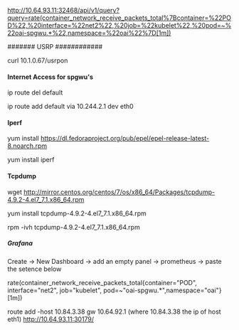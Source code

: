 http://10.64.93.11:32468/api/v1/query?query=rate(container_network_receive_packets_total%7Bcontainer=%22POD%22,%20interface=%22net2%22,%20job=%22kubelet%22,%20pod=~%22oai-spgwu.*%22,namespace=%22oai%22%7D[1m])

####### USRP ############

curl 10.1.0.67/usrpon


#### Internet Access for spgwu's ###
ip route del default

ip route add default via 10.244.2.1 dev eth0


#### Iperf ###
yum install https://dl.fedoraproject.org/pub/epel/epel-release-latest-8.noarch.rpm

yum install iperf


#### Tcpdump ####
wget http://mirror.centos.org/centos/7/os/x86_64/Packages/tcpdump-4.9.2-4.el7_7.1.x86_64.rpm

yum install tcpdump-4.9.2-4.el7_7.1.x86_64.rpm

rpm -ivh tcpdump-4.9.2-4.el7_7.1.x86_64.rpm

##### Grafana #####
Create -> New Dashboard -> add an empty panel -> prometheus -> paste the setence below

rate(container_network_receive_packets_total{container="POD", interface="net2", job="kubelet", pod=~"oai-spgwu.*",namespace="oai"}[1m])


route add -host 10.84.3.38 gw 10.64.92.1 (where 10.84.3.38 the ip of host eth1)
http://10.64.93.11:30179/
